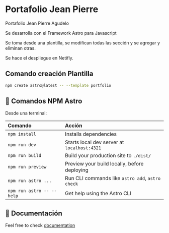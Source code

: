 # Portafolio Jean Pierre 

Portafolio Jean Pierre Agudelo

Se desarrolla con el Framework Astro para Javascript

Se toma desde una plantilla, se modifican todas las sección y se agregar y eliminan otras.

Se hace el despliegue en Netifly.
## Comando creación Plantilla 
```sh
npm create astro@latest -- --template portfolio
```


## 🧞 Comandos NPM Astro

Desde una terminal:

| Comando                   | Acción                                           |
| :------------------------ | :----------------------------------------------- |
| `npm install`             | Installs dependencies                            |
| `npm run dev`             | Starts local dev server at `localhost:4321`      |
| `npm run build`           | Build your production site to `./dist/`          |
| `npm run preview`         | Preview your build locally, before deploying     |
| `npm run astro ...`       | Run CLI commands like `astro add`, `astro check` |
| `npm run astro -- --help` | Get help using the Astro CLI                     |

## 👀 Documentación

Feel free to check [ documentation](https://docs.astro.build) 